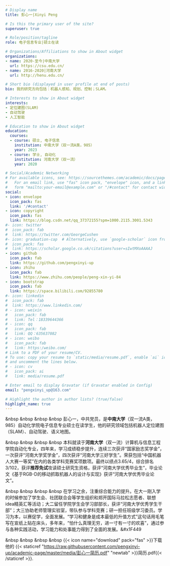 ```yaml
---
# Display name
title: 彭心一|Xinyi Peng

# Is this the primary user of the site?
superuser: true

# Role/position/tagline
role: 电子信息专业|硕士在读

# Organizations/Affiliations to show in About widget
organizations:
- name: 2020-至今|中南大学
  url: https://csu.edu.cn/
- name: 2016-2020|河南大学
  url: http://henu.edu.cn/

# Short bio (displayed in user profile at end of posts)
bio: 我的研究方向包括：机器人感知、规划、控制；SLAM。

# Interests to show in About widget
interests:
- 定位建图(SLAM)
- 自动驾驶
- 人工智能

# Education to show in About widget
education:
  courses:
  - course: 硕士, 电子信息
    institution: 中南大学（双一流A类，985）
    year: 2023
  - course: 学士, 自动化
    institution: 河南大学（双一流）
    year: 2020

# Social/Academic Networking
# For available icons, see: https://sourcethemes.com/academic/docs/page-builder/#icons
#   For an email link, use "fas" icon pack, "envelope" icon, and a link in the
#   form "mailto:your-email@example.com" or "/#contact" for contact widget.
social:
- icon: envelope
  icon_pack: fas
  link: '/#contact'
- icon: copyright
  icon_pack: fas
  link: https://blog.csdn.net/qq_37372155?spm=1000.2115.3001.5343
#- icon: twitter
#  icon_pack: fab
#  link: https://twitter.com/GeorgeCushen
#- icon: graduation-cap  # Alternatively, use `google-scholar` icon from `ai` icon pack
#  icon_pack: fas
#  link: https://scholar.google.co.uk/citations?user=sIwtMXoAAAAJ
- icon: github
  icon_pack: fab
  link: https://github.com/pengxinyi-up
- icon: zhihu
  icon_pack: fab
  link: https://www.zhihu.com/people/peng-xin-yi-84
- icon: bootstrap
  icon_pack: fab
  link: https://space.bilibili.com/92855780
#- icon: linkedin
#  icon_pack: fab
#  link: https://www.linkedin.com/
# - icon: weixin
#   icon_pack: fab
#   link: Tel：18339644366
# - icon: qq
#   icon_pack: fab
#   link: QQ：635637082
# - icon: weibo
#   icon_pack: fab
#   link: https:/weibo.com/
# Link to a PDF of your resume/CV.
# To use: copy your resume to `static/media/resume.pdf`, enable `ai` icons in `params.toml`, 
# and uncomment the lines below.
# - icon: cv
#   icon_pack: ai
#   link: media/resume.pdf

# Enter email to display Gravatar (if Gravatar enabled in Config)
email: "pengxinyi_up@163.com"

# Highlight the author in author lists? (true/false)
highlight_name: true
---
```


&nbsp &nbsp &nbsp &nbsp 彭心一，中共党员，是**中南大学**（双一流A类，985）自动化学院电子信息专业硕士在读学生，他的研究领域包括机器人定位建图（SLAM）、自动驾驶、语义地图。 

&nbsp &nbsp &nbsp &nbsp 本科就读于**河南大学**（双一流）计算机与信息工程学院自动化专业，四年来，学习成绩稳步提升，连续三次获评“国家励志奖学金”，一次获评“河南大学奖学金”，四次获评“河南大学三好学生”。荣获包括“中国机器人大赛一等奖”在内的各类学科竞赛奖项数项。最终以绩点3.65/4，综合排名3/102，获评**推荐免试**攻读硕士研究生资格，获评“河南大学优秀毕业生”，毕业论文《基于RGB-D的移动抓取机器人的设计与实现》获评“河南大学优秀毕业论文”。

&nbsp &nbsp &nbsp &nbsp 在学习之余，注重综合能力的提升。在大一刚入学的时候参加了学生会、社团联合会等学生组织和郑开国际马拉松志愿者、联想idea精英汇等活动；大二留任学院学生会学习部部长，获评“河南大学优秀学生干部”；大三协助老师管理实验室，带队参与学科竞赛；研一担任班级学习委员。学习为本，以赛促学，全面发展。“学习和健身是成本最低的升值方式”这句话用毛笔写在宣纸上贴在床头，多年来，“怕什么真理无穷，进一寸有一寸的欢喜”，通过参与各种实践活动，学习能力和处事能力得到了全面的发展。&#x1F449

&nbsp &nbsp &nbsp &nbsp {{< icon name="download" pack="fas" >}}下载他的 {{< staticref "https://raw.githubusercontent.com/pengxinyi-up/academic-page/master/media/彭心一简历.pdf" "newtab" >}}简历.pdf{{< /staticref >}}.

